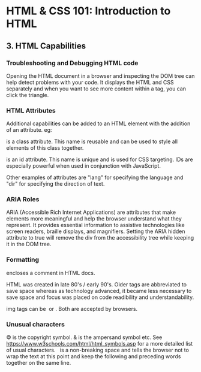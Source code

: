 # HTML & CSS 101: Introduction to HTML

## 3. HTML Capabilities

### Troubleshooting and Debugging HTML code
Opening the HTML document in a browser and inspecting the DOM tree can help detect problems with your code.
It displays the HTML and CSS separately and when you want to see more content within a tag, you can click the triangle. 

### HTML Attributes
Additional capabilities can be added to an HTML element with the addition of an attribute. eg:
<p class="intro"></p> is a class attribute. This name is reusable and can be used to style all elements of this class together. 
<p id="article-intro"></p> is an id attribute. This name is unique and is used for CSS targeting. IDs are especially powerful when used in conjunction with JavaScript. 

Other examples of attributes are "lang" for specifying the language and "dir" for specifying the direction of text.

### ARIA Roles

ARIA (Accessible Rich Internet Applications) are attributes that make elements more meaningful and help the browser understand what they represent. It provides essential information to assistive technologies like screen readers, braille displays, and magnifiers. 
Setting the ARIA hidden attribute to true will remove the div from the accessibility tree while keeping it in the DOM tree. 

### Formatting

<!-- --> encloses a comment in HTML docs.
HTML was created in late 80's / early 90's. Older tags are abbreviated to save space whereas as technology advanced, it became less necessary to save space and focus was placed on code readibility and understandability. 

img tags can be <img> or <img />. Both are accepted by browsers. 

### Unusual characters

&copy; is the copyright symbol. &amp; is the ampersand symbol etc. See https://www.w3schools.com/html/html_symbols.asp for a more detailed list of usual characters.
&nbsp; is a non-breaking space and tells the browser not to wrap the text at this point and keep the following and preceding words together on the same line. 
